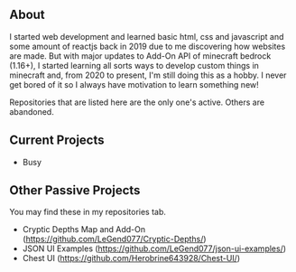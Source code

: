 ## About
I started web development and learned basic html, css and javascript and some amount of reactjs back in 2019 due to me discovering how websites are made. But with major updates to Add-On API of minecraft bedrock (1.16+), I started learning all sorts ways to develop custom things in minecraft and, from 2020 to present, I'm still doing this as a hobby. I never get bored of it so I always have motivation to learn something new! 

Repositories that are listed here are the only one's active. Others are abandoned.

## Current Projects
- Busy

## Other Passive Projects
You may find these in my repositories tab.
- Cryptic Depths Map and Add-On (https://github.com/LeGend077/Cryptic-Depths/)
- JSON UI Examples (https://github.com/LeGend077/json-ui-examples/)
- Chest UI (https://github.com/Herobrine643928/Chest-UI/)
